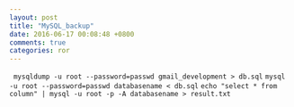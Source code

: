 ```yaml
---
layout: post
title: "MySQL_backup"
date: 2016-06-17 00:08:48 +0800
comments: true
categories: ror
---
```


` mysqldump -u root --password=passwd gmail_development > db.sql`
`mysql -u root --password=passwd databasename < db.sql`
`echo "select * from column" | mysql -u root -p -A databasename > result.txt`
